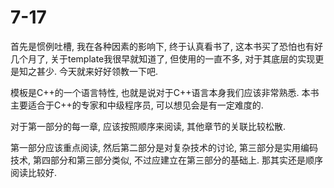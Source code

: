 # 7-17 #

首先是惯例吐槽, 我在各种因素的影响下, 终于认真看书了, 这本书买了恐怕也有好几个月了, 关于template我很早就知道了, 但使用的一直不多, 对于其底层的实现更是知之甚少.
今天就来好好领教一下吧.

模板是C++的一个语言特性, 也就是说对于C++语言本身我们应该非常熟悉.
本书主要适合于C++的专家和中级程序员, 可以想见会是有一定难度的.

对于第一部分的每一章, 应该按照顺序来阅读, 其他章节的关联比较松散.

第一部分应该重点阅读, 然后第二部分是对复杂技术的讨论, 第三部分是实用编码技术, 第四部分和第三部分类似, 不过应建立在第三部分的基础上.
那其实还是顺序阅读比较好.

